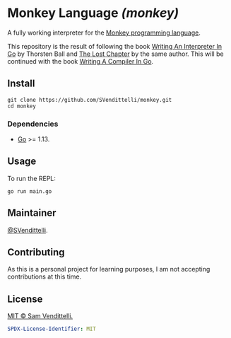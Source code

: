 # Monkey Language _(monkey)_

A fully working interpreter for the [Monkey programming language](https://interpreterbook.com/#the-monkey-programming-language).

This repository is the result of following the book [Writing An Interpreter In Go](https://interpreterbook.com/) by Thorsten Ball and [The Lost Chapter](https://interpreterbook.com/lost) by the same author.
This will be continued with the book [Writing A Compiler In Go](https://compilerbook.com/).

## Install

```shell
git clone https://github.com/SVendittelli/monkey.git
cd monkey
```

### Dependencies

- [Go](https://go.dev/) >= 1.13.

## Usage

To run the REPL:

```shell
go run main.go
```

## Maintainer

[@SVendittelli](https://github.com/SVendittelli).

## Contributing

As this is a personal project for learning purposes, I am not accepting contributions at this time.

## License

[MIT © Sam Vendittelli.](./LICENSE)

```yaml
SPDX-License-Identifier: MIT
```
